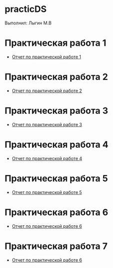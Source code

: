 # practicDS
Выполнил: Лыгин М.В

# Практическая работа 1
- [Отчет по практической работе 1](/practice/pr1.pdf)

# Практическая работа 2
- [Отчет по практической работе 2](/practice/pr2.pdf)

# Практическая работа 3
- [Отчет по практической работе 3](/practice/pr3.pdf)

# Практическая работа 4
- [Отчет по практической работе 4](/practice/pr4.pdf)

# Практическая работа 5
- [Отчет по практической работе 5](/practice/pr5.pdf)

# Практическая работа 6
- [Отчет по практической работе 6](/practice/pr6.pdf)

# Практическая работа 7
- [Отчет по практической работе 6]()
